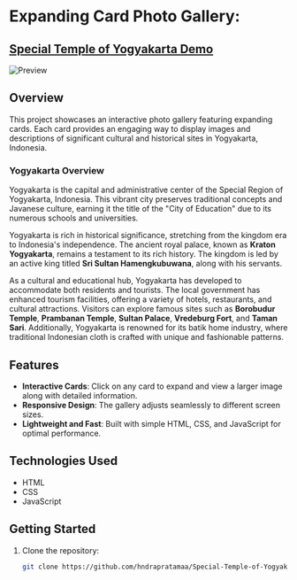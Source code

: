 # Expanding Card Photo Gallery:
## [Special Temple of Yogyakarta Demo](https://hndrapratamaa.github.io/Special-Temple-of-Yogyakarta/)


![Preview](https://hndrapratamaa.github.io/Special-Temple-of-Yogyakarta/preview.png)

## Overview

This project showcases an interactive photo gallery featuring expanding cards. Each card provides an engaging way to display images and descriptions of significant cultural and historical sites in Yogyakarta, Indonesia.

### Yogyakarta Overview

Yogyakarta is the capital and administrative center of the Special Region of Yogyakarta, Indonesia. This vibrant city preserves traditional concepts and Javanese culture, earning it the title of the "City of Education" due to its numerous schools and universities. 

Yogyakarta is rich in historical significance, stretching from the kingdom era to Indonesia's independence. The ancient royal palace, known as **Kraton Yogyakarta**, remains a testament to its rich history. The kingdom is led by an active king titled **Sri Sultan Hamengkubuwana**, along with his servants.

As a cultural and educational hub, Yogyakarta has developed to accommodate both residents and tourists. The local government has enhanced tourism facilities, offering a variety of hotels, restaurants, and cultural attractions. Visitors can explore famous sites such as **Borobudur Temple**, **Prambanan Temple**, **Sultan Palace**, **Vredeburg Fort**, and **Taman Sari**. Additionally, Yogyakarta is renowned for its batik home industry, where traditional Indonesian cloth is crafted with unique and fashionable patterns.

## Features

- **Interactive Cards**: Click on any card to expand and view a larger image along with detailed information.
- **Responsive Design**: The gallery adjusts seamlessly to different screen sizes.
- **Lightweight and Fast**: Built with simple HTML, CSS, and JavaScript for optimal performance.

## Technologies Used

- HTML
- CSS
- JavaScript

## Getting Started

1. Clone the repository:
   ```bash
   git clone https://github.com/hndrapratamaa/Special-Temple-of-Yogyakart.git
